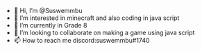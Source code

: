 - 👋 Hi, I’m @Suswemmbu
- 👀 I’m interested in minecraft and also coding in java script
- 🌱 I’m currently in Grade 8
- 💞️ I’m looking to collaborate on making a game using java script 
- 📫 How to reach me discord:suswemmbu#1740 

<!---
Suswemmbu/Suswemmbu is a ✨ special ✨ repository because its `README.md` (this file) appears on your GitHub profile.
You can click the Preview link to take a look at your changes.
--->
